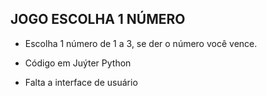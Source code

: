 ## JOGO ESCOLHA 1 NÚMERO

- Escolha 1 número de 1 a 3, se der o número você vence.

- Código em Juýter Python

- Falta a interface de usuário
  
  
